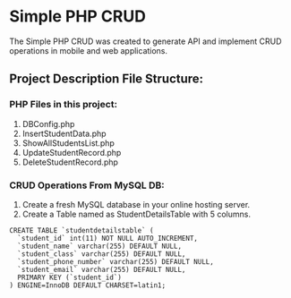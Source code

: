 # Simple PHP CRUD

The Simple PHP CRUD was created to generate API and implement CRUD operations in mobile and web applications.

## Project Description File Structure:

### PHP Files in this project:

1. DBConfig.php
2. InsertStudentData.php
3. ShowAllStudentsList.php
4. UpdateStudentRecord.php
5. DeleteStudentRecord.php

### CRUD Operations From MySQL DB:

1. Create a fresh MySQL database in your online hosting server.
2. Create a Table named as StudentDetailsTable with 5 columns.

```
CREATE TABLE `studentdetailstable` (
  `student_id` int(11) NOT NULL AUTO_INCREMENT,
  `student_name` varchar(255) DEFAULT NULL,
  `student_class` varchar(255) DEFAULT NULL,
  `student_phone_number` varchar(255) DEFAULT NULL,
  `student_email` varchar(255) DEFAULT NULL,
  PRIMARY KEY (`student_id`)
) ENGINE=InnoDB DEFAULT CHARSET=latin1;
```
